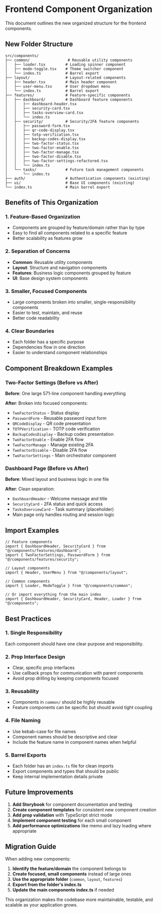 # Frontend Component Organization

This document outlines the new organized structure for the frontend components.

## New Folder Structure

```
src/components/
├── common/                 # Reusable utility components
│   ├── loader.tsx         # Loading spinner component
│   ├── mode-toggle.tsx    # Theme switcher component
│   └── index.ts           # Barrel export
├── layout/                # Layout-related components
│   ├── header.tsx         # Main header component
│   ├── user-menu.tsx      # User dropdown menu
│   └── index.ts           # Barrel export
├── features/              # Feature-specific components
│   ├── dashboard/         # Dashboard feature components
│   │   ├── dashboard-header.tsx
│   │   ├── security-card.tsx
│   │   ├── tasks-overview-card.tsx
│   │   └── index.ts
│   ├── security/          # Security/2FA feature components
│   │   ├── password-form.tsx
│   │   ├── qr-code-display.tsx
│   │   ├── totp-verification.tsx
│   │   ├── backup-codes-display.tsx
│   │   ├── two-factor-status.tsx
│   │   ├── two-factor-enable.tsx
│   │   ├── two-factor-manage.tsx
│   │   ├── two-factor-disable.tsx
│   │   ├── two-factor-settings-refactored.tsx
│   │   └── index.ts
│   └── tasks/             # Future task management components
│       └── index.ts
├── auth/                  # Authentication components (existing)
├── ui/                    # Base UI components (existing)
└── index.ts               # Main barrel export
```

## Benefits of This Organization

### 1. **Feature-Based Organization**
- Components are grouped by feature/domain rather than by type
- Easy to find all components related to a specific feature
- Better scalability as features grow

### 2. **Separation of Concerns**
- **Common**: Reusable utility components
- **Layout**: Structure and navigation components
- **Features**: Business logic components grouped by feature
- **UI**: Base design system components

### 3. **Smaller, Focused Components**
- Large components broken into smaller, single-responsibility components
- Easier to test, maintain, and reuse
- Better code readability

### 4. **Clear Boundaries**
- Each folder has a specific purpose
- Dependencies flow in one direction
- Easier to understand component relationships

## Component Breakdown Examples

### Two-Factor Settings (Before vs After)

**Before**: One large 571-line component handling everything

**After**: Broken into focused components:
- `TwoFactorStatus` - Status display
- `PasswordForm` - Reusable password input form
- `QRCodeDisplay` - QR code presentation
- `TOTPVerification` - TOTP code verification
- `BackupCodesDisplay` - Backup codes presentation
- `TwoFactorEnable` - Enable 2FA flow
- `TwoFactorManage` - Manage existing 2FA
- `TwoFactorDisable` - Disable 2FA flow
- `TwoFactorSettings` - Main orchestrator component

### Dashboard Page (Before vs After)

**Before**: Mixed layout and business logic in one file

**After**: Clean separation:
- `DashboardHeader` - Welcome message and title
- `SecurityCard` - 2FA status and quick access
- `TasksOverviewCard` - Task summary (placeholder)
- Main page only handles routing and session logic

## Import Examples

```tsx
// Feature components
import { DashboardHeader, SecurityCard } from "@/components/features/dashboard";
import { TwoFactorSettings, PasswordForm } from "@/components/features/security";

// Layout components
import { Header, UserMenu } from "@/components/layout";

// Common components
import { Loader, ModeToggle } from "@/components/common";

// Or import everything from the main index
import { DashboardHeader, SecurityCard, Header, Loader } from "@/components";
```

## Best Practices

### 1. **Single Responsibility**
Each component should have one clear purpose and responsibility.

### 2. **Prop Interface Design**
- Clear, specific prop interfaces
- Use callback props for communication with parent components
- Avoid prop drilling by keeping components focused

### 3. **Reusability**
- Components in `common/` should be highly reusable
- Feature components can be specific but should avoid tight coupling

### 4. **File Naming**
- Use kebab-case for file names
- Component names should be descriptive and clear
- Include the feature name in component names when helpful

### 5. **Barrel Exports**
- Each folder has an `index.ts` file for clean imports
- Export components and types that should be public
- Keep internal implementation details private

## Future Improvements

1. **Add Storybook** for component documentation and testing
2. **Create component templates** for consistent new component creation
3. **Add prop validation** with TypeScript strict mode
4. **Implement component testing** for each small component
5. **Add performance optimizations** like memo and lazy loading where appropriate

## Migration Guide

When adding new components:

1. **Identify the feature/domain** the component belongs to
2. **Create focused, small components** instead of large ones
3. **Use the appropriate folder** (`common`, `layout`, `features`)
4. **Export from the folder's index.ts**
5. **Update the main components index.ts** if needed

This organization makes the codebase more maintainable, testable, and scalable as your application grows.
